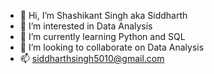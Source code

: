 - 👋 Hi, I’m Shashikant Singh aka Siddharth
- 👀 I’m interested in Data Analysis
- 🌱 I’m currently learning Python and SQL
- 💞️ I’m looking to collaborate on Data Analysis
- 📫 siddharthsingh5010@gmail.com
